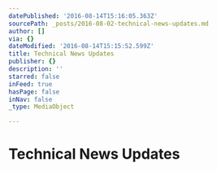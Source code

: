 ```yaml
---
datePublished: '2016-08-14T15:16:05.363Z'
sourcePath: _posts/2016-08-02-technical-news-updates.md
author: []
via: {}
dateModified: '2016-08-14T15:15:52.599Z'
title: Technical News Updates
publisher: {}
description: ''
starred: false
inFeed: true
hasPage: false
inNav: false
_type: MediaObject

---
```

# Technical News Updates